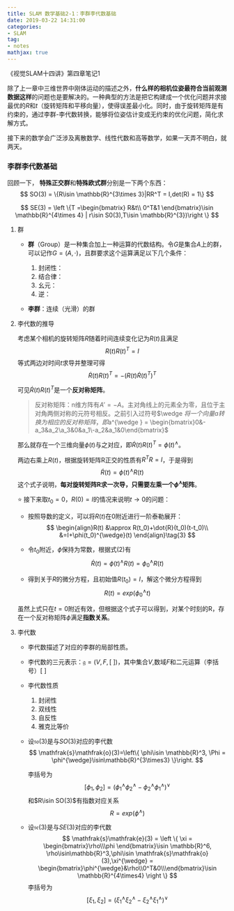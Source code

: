 ```yaml
---
title: SLAM 数学基础2-1：李群李代数基础
date: 2019-03-22 14:31:00
categories:
- SLAM
tag:
- notes
mathjax: true
---
```




《视觉SLAM十四讲》第四章笔记1



除了上一章中三维世界中刚体运动的描述之外，**什么样的相机位姿最符合当前观测数据这样**的问题也是要解决的。一种典型的方法是把它构建成一个优化问题并求接最优的$R$和$t$（旋转矩阵和平移向量），使得误差最小化。同时，由于旋转矩阵是有约束的，通过李群-李代数转换，能够将位姿估计变成无约束的优化问题，简化求解方式。

接下来的数学会广泛涉及离散数学、线性代数和高等数学，如果一天弄不明白，就两天。



### 李群李代数基础



回顾一下， **特殊正交群**和**特殊欧式群**分别是一下两个东西：
$$
SO(3) = \{R\isin \mathbb{R}^{3\times 3}|RR^T = I,det(R) = 1\}
$$

$$
SE(3) = \left \{T =\begin{bmatrix}
R&t\\
0^T&1
\end{bmatrix}\isin \mathbb{R}^{4\times 4} | r\isin S0(3),T\isin \mathbb{R}^{3})\right \}
$$

1. 群

   - **群**（Group）是一种集合加上一种运算的代数结构。令$G$是集合$A$上的群，可以记作$G = (A,\cdot)$，且群要求这个运算满足以下几个条件：
     1. 封闭性：
     2. 结合律：
     3. 幺元：
     4. 逆：

   - **李群**：连续（光滑）的群

2. 李代数的推导

   考虑某个相机的旋转矩阵$R$随着时间连续变化记为$R(t)$且满足
   $$
   R(t)R(t)^T = I
   $$
   等式两边对时间$t$求导并整理可得
   $$
   \dot{R}(t)R(t)^T  =-( R(t)\dot{R}(t)^T )^T\tag{1}
   $$

   可见$\dot{R}(t)R(t)^T$是一个**反对称矩阵**。

   > 反对称矩阵：n维方阵有$A' = -A$。主对角线上的元素全为零，且位于主对角两侧对称的元符号相反。之前引入过符号$\wedge $将一个向量a转换为相应的反对称矩阵，即$a^{\wedge } = \begin{bmatrix}0&-a_3&a_2\\a_3&0&a_1\\-a_2&a_1&0\end{bmatrix}$

   那么就存在一个三维向量$\phi(t)​$与之对应，即$\dot{R}(t)R(t)^T=\phi(t)^{\wedge}​$。

   两边右乘上$R(t)$，根据旋转矩阵R正交的性质有$R^TR = I$，于是得到
   $$
   \dot{R}(t) = \phi(t)^{\wedge}R(t)\tag{2}
   $$
   这个式子说明，**每对旋转矩阵R求一次导，只需要左乘一个$\phi^{\wedge}​$矩阵**。

   

   :star: 接下来取$t_0 = 0，R(0)=I$的情况来说明$t \rightarrow0$的问题：

   - 按照导数的定义，可以将$R(t)$在0附近进行一阶泰勒展开：
     $$
     \begin{align}R(t) &\approx R(t_0)+\dot{R}(t_0)(t-t_0)\\
     &=I+\phi(t_0)^{\wedge}(t)
     \end{align}\tag{3}
     $$

   - 令$t_0$附近，$\phi$保持为常数，根据式(2)有
     $$
     \dot{R}(t) =\phi(t)^{\wedge}R(t)=\phi_0^{\wedge}R(t)
     $$

   - 得到关于$R$的微分方程，且初始值$R(t_0) = I$，解这个微分方程得到
     $$
     R(t)= exp(\phi_0^{\wedge}t)
     $$

   虽然上式只在$t=0$附近有效，但根据这个式子可以得到，对某个时刻的R，存在一个反对称矩阵$\phi$满足**指数关系**。

3. 李代数

   - 李代数描述了对应的李群的局部性质。
   - 李代数的三元表示：$\mathfrak{g}=(V,F,[\ ])$，其中集合$V$,数域$F$和二元运算（李括号）$[\ ]$
   - 李代数性质
     1. 封闭性
     2. 双线性
     3. 自反性
     4. 雅克比等价

   - 设$\mathfrak{s}\mathfrak{o}(3)$是与$SO(3)$对应的李代数
     $$
     \mathfrak{s}\mathfrak{o}(3)=\left\{
     \phi\isin \mathbb{R}^3, \Phi = \phi^{\wedge}\isin\mathbb{R}^{3\times3}
     \}\right.
     $$


     李括号为
     $$
     [\phi_1,\phi_2]=(\phi_1^{\wedge}\phi_2^{\wedge} - \phi_2^{\wedge}\phi_1^{\wedge})^{\vee}
     $$
     和$R\isin SO(3)$有指数对应关系
     $$
     R = exp(\phi^{\wedge})
     $$

   - 设$\mathfrak{s}\mathfrak{e}(3)​$是与$SE(3)​$对应的李代数
     $$
     \mathfrak{s}\mathfrak{e}(3) = \left \{ \xi = \begin{bmatrix}\rho\\\phi \end{bmatrix}\isin \mathbb{R}^6, \rho\isin\mathbb{R}^3,\phi\isin \mathfrak{s}\mathfrak{o}(3),\xi^{\wedge} = \begin{bmatrix}\phi^{\wedge}&\rho\\0^T&0\\\end{bmatrix}\isin \mathbb{R}^{4\times4} \right \}
     $$
     李括号为
     $$
     [\xi_1,\xi_2]=(\xi_1^{\wedge}\xi_2^{\wedge} - \xi_2^{\wedge}\xi_1^{\wedge})^{\vee}
     $$
     

